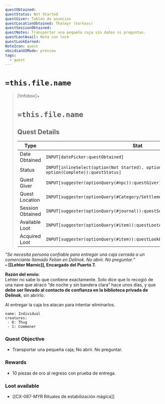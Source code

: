 ```yaml
---
questObtained: 
questStatus: Not Started
questGiver: Tablón de anuncios
questLocationObtained: Thalmyr (Varkass)
questSessionObtained: 
questNotes: Transportar una pequeña caja sin daños ni preguntas.
questLootAvail: Nota con lore
questLookEarned: 
NoteIcon: quest
obsidianUIMode: preview
tags:
  - quest
---
```


# `=this.file.name`

> [!infobox]+
> # `=this.file.name`
> ## Quest Details
> Type |  Stat |
> ---|---|
> Date Obtained | `INPUT[datePicker:questObtained]` |
> Status | `INPUT[inlineSelect(option(Not Started), option(In Progress), option(Complete)):questStatus]` |
> Quest Giver | `INPUT[suggester(optionQuery(#npc)):questGiver]` |
> Quest Location | `INPUT[suggester(optionQuery(#Category/Settlement)):questLocationObtained]` |
> Session Obtained | `INPUT[suggester(optionQuery(#journal)):questSessionObtained]` |
> Available Loot | `INPUT[suggester(optionQuery(#item)):questLootAvail]` |
> Acquired Loot | `INPUT[suggester(optionQuery(#item)):questLookEarned]` |

_“Se necesita persona confiable para entregar una caja cerrada a un comerciante llamado Felian en Delinok. No abrir. No preguntar.”_  
**– [[Lehter Marnic]], Encargado del Puerto 7.**

**Razón del envío:**  
Lehter no sabe lo que contiene exactamente. Solo dice que lo recogió de una nave que atracó “de noche y sin bandera clara” hace unos días, y que **debe ser llevado al contacto de confianza en la biblioteca privada de Delinok**, sin abrirlo.

Al entregar la caja los atacan para intentar eliminarlos.

```encounter-table
name: Individual
creatures:
 - 8: Thug
 - 1: Commoner
```



### Quest Objective

- Transportar una pequeña caja; No abrir. No preguntar.

### Rewards

- 10 piezas de oro al regreso con prueba de entrega.

### Loot available

- [[CX-087-MYR Rituales de estabilización mágica]]
